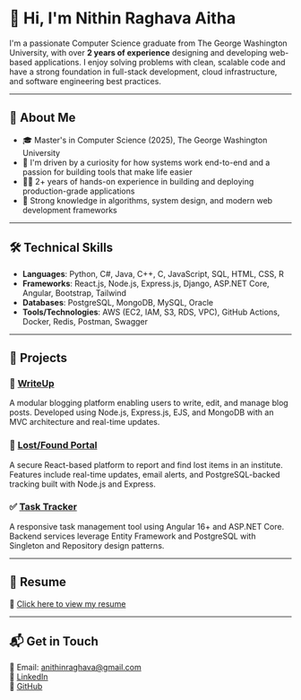 # 👋 Hi, I'm Nithin Raghava Aitha

I'm a passionate Computer Science graduate from The George Washington University, with over **2 years of experience** designing and developing web-based applications. I enjoy solving problems with clean, scalable code and have a strong foundation in full-stack development, cloud infrastructure, and software engineering best practices.

---

## 💼 About Me

- 🎓 Master's in Computer Science (2025), The George Washington University  
- 🚀 I'm driven by a curiosity for how systems work end-to-end and a passion for building tools that make life easier  
- 👨‍💻 2+ years of hands-on experience in building and deploying production-grade applications  
- 🧠 Strong knowledge in algorithms, system design, and modern web development frameworks  

---

## 🛠️ Technical Skills

- **Languages**: Python, C#, Java, C++, C, JavaScript, SQL, HTML, CSS, R  
- **Frameworks**: React.js, Node.js, Express.js, Django, ASP.NET Core, Angular, Bootstrap, Tailwind  
- **Databases**: PostgreSQL, MongoDB, MySQL, Oracle  
- **Tools/Technologies**: AWS (EC2, IAM, S3, RDS, VPC), GitHub Actions, Docker, Redis, Postman, Swagger  

---

## 🚀 Projects

### 📝 [WriteUp](https://github.com/NithinRaghava0510/writeup)  
A modular blogging platform enabling users to write, edit, and manage blog posts. Developed using Node.js, Express.js, EJS, and MongoDB with an MVC architecture and real-time updates.

### 🎒 [Lost/Found Portal](https://github.com/NithinRaghava0510/lost-found)  
A secure React-based platform to report and find lost items in an institute. Features include real-time updates, email alerts, and PostgreSQL-backed tracking built with Node.js and Express.

### ✅ [Task Tracker](https://github.com/NithinRaghava0510/task-tracker)  
A responsive task management tool using Angular 16+ and ASP.NET Core. Backend services leverage Entity Framework and PostgreSQL with Singleton and Repository design patterns.

---

## 📄 Resume

📄 [Click here to view my resume](https://github.com/NithinRaghava0510/NithinRaghava0510/blob/main/resume.pdf)  

---

## 📬 Get in Touch

📧 Email: [anithinraghava@gmail.com](mailto:anithinraghava@gmail.com)  
💼 [LinkedIn](https://linkedin.com/in/nithin-raghava-aitha)  
🐙 [GitHub](https://github.com/NithinRaghava0510)
